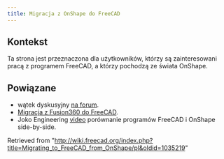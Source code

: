 ```yaml
---
title: Migracja z OnShape do FreeCAD
---
```

## Kontekst

Ta strona jest przeznaczona dla użytkowników, którzy są zainteresowani pracą z programem FreeCAD, a którzy pochodzą ze świata OnShape.

## Powiązane

* wątek dyskusyjny [na forum](https://forum.freecadweb.org/viewtopic.php?f=8&t=50973&p=437872#p437863).
* [Migracja z Fusion360 do FreeCAD](/Migrating_to_FreeCAD_from_Fusion360/pl "Migrating to FreeCAD from Fusion360/pl").
* Joko Engineering [video](https://youtu.be/oH8GOR8Jx88) porównanie programów FreeCAD i OnShape side-by-side.

Retrieved from "<http://wiki.freecad.org/index.php?title=Migrating_to_FreeCAD_from_OnShape/pl&oldid=1035219>"